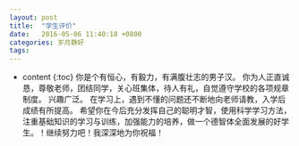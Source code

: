 ```yaml
---
layout: post
title:  "学生评价"
date:   2016-05-06 11:40:18 +0800
categories: 岁月静好
tags:
---
```


* content
{:toc}
你是个有恒心，有毅力，有满腹壮志的男子汉。
你为人正直诚恳，尊敬老师，团结同学，关心班集体，待人有礼，自觉遵守学校的各项规章制度。
兴趣广泛。
在学习上，遇到不懂的问题还不断地向老师请教，入学后成绩有所提高。
希望你在今后充分发挥自己的聪明才智，使用科学学习方法，注重基础知识的学习与训练，加强能力的培养，做一个德智体全面发展的好学生。！继续努力吧！我深深地为你祝福！
